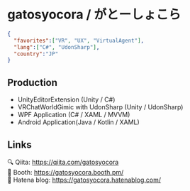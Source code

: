 # gatosyocora / がとーしょこら
```gatosyocora.json
{
  "favorites":["VR", "UX", "VirtualAgent"],
  "lang":["C#", "UdonSharp"],
  "country":"JP"
}
```

## Production
* UnityEditorExtension (Unity / C#)  
* VRChatWorldGimic with UdonSharp (Unity / UdonSharp)  
* WPF Application (C# / XAML / MVVM)  
* Android Application(Java / Kotlin / XAML)  

## Links
:mag: Qiita: https://qiita.com/gatosyocora  
:camel: Booth: https://gatosyocora.booth.pm/  
:paw_prints: Hatena blog: https://gatosyocora.hatenablog.com/

<!--
**gatosyocora/gatosyocora** is a ✨ _special_ ✨ repository because its `README.md` (this file) appears on your GitHub profile.

Here are some ideas to get you started:

- 🔭 I’m currently working on ...
- 🌱 I’m currently learning ...
- 👯 I’m looking to collaborate on ...
- 🤔 I’m looking for help with ...
- 💬 Ask me about ...
- 📫 How to reach me: ...
- 😄 Pronouns: ...
- ⚡ Fun fact: ...
-->
